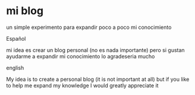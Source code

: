 # mi blog

un simple experimento para expandir poco a poco mi conocimiento

Español

mi idea es crear un blog personal (no es nada importante) pero si gustan ayudarme a expandir mi conocimiento lo agradeseria mucho

english


My idea is to create a personal blog (it is not important at all) but if you like to help me expand my knowledge I would greatly appreciate it